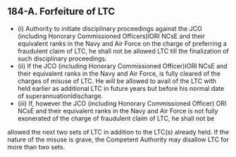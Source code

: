 ## 184-A. Forfeiture of LTC

- (i) Authority to initiate disciplinary proceedings against the JCO (including Honorary Commissioned Officers)IORI NCsE and their equivalent ranks in the Navy and Air Force on the charge of preferring a fraudulent claim of LTC, he shall not be allowed LTC till the finalization of such disciplinary proceedings.
- (ii) If the JCO (including Honorary Commissioned Officer)IORI NCsE and their equivalent ranks in the Navy and Air Force, is fully cleared of the charges of misuse of LTC. He will be allowed to avail of the LTC with held earlier as additional LTC in future years but before his normal date of superannuationldischarge.
- (iii) If, however the JCO (including Honorary Commissioned Officer) ORI NCsE and their equivalent ranks in the Navy and Air Force is not fully exonerated of the charge of fraudulent claim of LTC, he shall not be

allowed the next two sets of LTC in addition to the LTC(s) already held. If the nature of the misuse is grave, the Competent Authority may disallow LTC for more than two sets.
